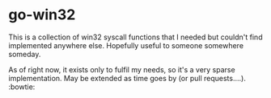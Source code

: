 # go-win32

This is a collection of win32 syscall functions that I needed but couldn't find implemented anywhere else.
Hopefully useful to someone somewhere someday.

As of right now, it exists only to fulfil my needs, so it's a very sparse implementation. May be extended
as time goes by (or pull requests....).  :bowtie:
